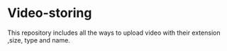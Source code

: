 # Video-storing
This repository includes all the ways to upload video with their extension ,size, type and name.
